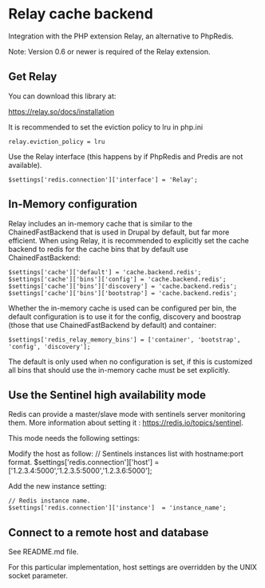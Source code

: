 Relay cache backend
======================

Integration with the PHP extension Relay, an alternative to PhpRedis.

Note: Version 0.6 or newer is required of the Relay extension.

Get Relay
------------

You can download this library at:

https://relay.so/docs/installation

It is recommended to set the eviction policy to lru in php.ini

    relay.eviction_policy = lru

Use the Relay interface (this happens by if PhpRedis and Predis are not available).

    $settings['redis.connection']['interface'] = 'Relay';

In-Memory configuration
-------------

Relay includes an in-memory cache that is similar to the ChainedFastBackend that is used in Drupal by default, but far
more efficient. When using Relay, it is recommended to explicitly set the cache backend to redis for the cache bins that
by default use ChainedFastBackend:

    $settings['cache']['default'] = 'cache.backend.redis';
    $settings['cache']['bins']['config'] = 'cache.backend.redis';
    $settings['cache']['bins']['discovery'] = 'cache.backend.redis';
    $settings['cache']['bins']['bootstrap'] = 'cache.backend.redis';

Whether the in-memory cache is used can be configured per bin, the default configuration is to use it for the config,
discovery and boostrap (those that use ChainedFastBackend by default) and container:

    $settings['redis_relay_memory_bins'] = ['container', 'bootstrap', 'config', 'discovery'];

The default is only used when no configuration is set, if this is customized all bins that should use the in-memory
cache must be set explicitly.

Use the Sentinel high availability mode
---------------------------------------

Redis can provide a master/slave mode with sentinels server monitoring them.
More information about setting it : https://redis.io/topics/sentinel.

This mode needs the following settings:

Modify the host as follow:
    // Sentinels instances list with hostname:port format.
    $settings['redis.connection']['host']      = ['1.2.3.4:5000','1.2.3.5:5000','1.2.3.6:5000'];

Add the new instance setting:

    // Redis instance name.
    $settings['redis.connection']['instance']  = 'instance_name';

Connect to a remote host and database
-------------------------------------

See README.md file.

For this particular implementation, host settings are overridden by the
UNIX socket parameter.
